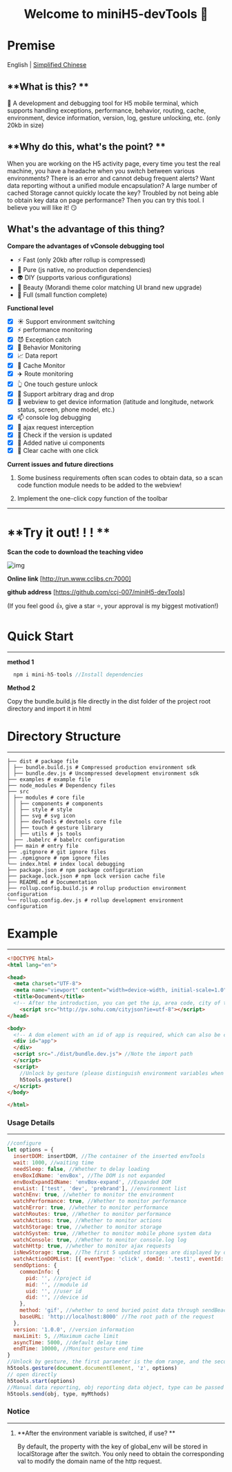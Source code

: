 <h1 align="center">Welcome to miniH5-devTools 👋</h1>

# **Premise**

English | [Simplified Chinese](./zh.md)

## **What is this? **

🔨 A development and debugging tool for H5 mobile terminal, which supports handling exceptions, performance, behavior, routing, cache, environment, device information, version, log, gesture unlocking, etc. (only 20kb in size)

## **Why do this, what's the point? **

When you are working on the H5 activity page, every time you test the real machine, you have a headache when you switch between various environments? There is an error and cannot debug frequent alerts? Want data reporting without a unified module encapsulation? A large number of cached Storage cannot quickly locate the key? Troubled by not being able to obtain key data on page performance? Then you can try this tool. I believe you will like it! 😏

## **What's the advantage of this thing?**

 **Compare the advantages of vConsole debugging tool**

 - ⚡ Fast (only 20kb after rollup is compressed)
 - 📄 Pure (js native, no production dependencies)
 - 👽 DIY (supports various configurations)
 - 💛 Beauty (Morandi theme color matching UI brand new upgrade)
 - 🍉 Full (small function complete)

 **Functional level**

 - [x] ☀️ Support environment switching
 - [x] ⚡ performance monitoring
 - [x] 😈 Exception catch
 - [x] 🍜 Behavior Monitoring
 - [x] 📈 Data report
 - [x] 📜 Cache Monitor
 - [x] ✈️ Route monitoring
 - [x] 👆 One touch gesture unlock
 - [x] 🌊 Support arbitrary drag and drop
 - [x] 📲 webview to get device information (latitude and longitude, network status, screen, phone model, etc.)
 - [x] 📫 console log debugging
 - [x] 💌 ajax request interception
 - [x] 💍 Check if the version is updated
 - [x] 🍏 Added native ui components
 - [x] 🛁 Clear cache with one click

**Current issues and future directions**
 
1. Some business requirements often scan codes to obtain data, so a scan code function module needs to be added to the webview!

2. Implement the one-click copy function of the toolbar

---

# **Try it out! ! ! **

**Scan the code to download the teaching video**

![img](https://chen-1305792286.cos.ap-shanghai.myqcloud.com/%E4%B8%8B%E8%BD%BD.png)

**Online link**
[http://run.www.cclibs.cn:7000]

**github address**
[https://github.com/ccj-007/miniH5-devTools]

(If you feel good 👍, give a star ⭐, your approval is my biggest motivation!)

# **Quick Start**

---
**method 1**

````js
  npm i mini-h5-tools //Install dependencies
````
**Method 2**

Copy the bundle.build.js file directly in the dist folder of the project root directory and import it in html


# **Directory Structure**

---

````
├── dist # package file
│ ├── bundle.build.js # Compressed production environment sdk
│ ├── bundle.dev.js # Uncompressed development environment sdk
├── examples # example file
├── node_modules # Dependency files
├── src
│ ├── modules # core file
│ │ ├── components # components
│ │ ├── style # style
│ │ ├── svg # svg icon
│ │ ├── devTools # devtools core file
│ │ ├── touch # gesture library
│ │ ├── utils # js tools
│ ├── .babelrc # babelrc configuration
│ ├── main # entry file
├── .gitgnore # git ignore files
├── .npmignore # npm ignore files
└── index.html # index local debugging
├── package.json # npm package configuration
├── package.lock.json # npm lock version cache file
├── README.md # Documentation
├── rollup.config.build.js # rollup production environment configuration
└── rollup.config.dev.js # rollup development environment configuration
````

# **Example**

---

```html
<!DOCTYPE html>
<html lang="en">

<head>
  <meta charset="UTF-8">
  <meta name="viewport" content="width=device-width, initial-scale=1.0">
  <title>Document</title>
  <!-- After the introduction, you can get the ip, area code, city of the device -->
    <script src="http://pv.sohu.com/cityjson?ie=utf-8"></script>
</head>

<body>
  <!-- A dom element with an id of app is required, which can also be configured through options -->
  <div id="app">
  </div>
  <script src="./dist/bundle.dev.js"> //Note the import path
  </script>
  <script>
    //Unlock by gesture (please distinguish environment variables when using)
    h5tools.gesture()
  </script>
</body>

</html>
````

### **Usage Details**

---

````js
//configure
let options = {
  insertDOM: insertDOM, //The container of the inserted envTools
  wait: 1000, //waiting time
  needSleep: false, //Whether to delay loading
  envBoxIdName: 'envBox', //The DOM is not expanded
  envBoxExpandIdName: 'envBox-expand', //Expanded DOM
  envList: ['test', 'dev', 'prebrand'], //environment list
  watchEnv: true, //whether to monitor the environment
  watchPerformance: true, //Whether to monitor performance
  watchError: true, //whether to monitor performance
  watchRoutes: true, //Whether to monitor performance
  watchActions: true, //Whether to monitor actions
  watchStorage: true, //whether to monitor storage
  watchSystem: true, //Whether to monitor mobile phone system data
  watchConsole: true, //Whether to monitor console.log log
  watchHttp: true, //whether to monitor ajax requests
  isNewStorage: true, //The first 5 updated storages are displayed by default, false will display all
  watchActionDOMList: [{ eventType: 'click', domId: '.test1', eventId: '001' }], //Monitor the DOM in the array
  sendOptions: {
    commonInfo: {
      pid: '', //project id
      mid: '', //module id
      uid: '', //user id
      did: '', //device id
    },
    method: 'gif', //whether to send buried point data through sendBeacon 'beacon' | 'gif'
    baseURL: 'http://localhost:8000' //The root path of the request
  },
  version: '1.0.0', //version information
  maxLimit: 5, //Maximum cache limit
  asyncTime: 5000, //default delay time
  endTime: 10000, //Monitor gesture end time
}
//Unlock by gesture, the first parameter is the dom range, and the second parameter is Z-shaped gesture unlock (currently only supports Z)
h5tools.gesture(document.documentElement, 'z', options)
// open directly
h5tools.start(options)
//Manual data reporting, obj reporting data object, type can be passed in 'err' | 'pv', myMethods (report data through web beacon or gif scheme) can be passed in 'beacon' | 'gif'
h5tools.send(obj, type, myMthods)
````


### **Notice**

---
1. **After the environment variable is switched, if use? **

    By default, the property with the key of global_env will be stored in localStorage after the switch. You only need to obtain the corresponding val to modify the domain name of the http request.